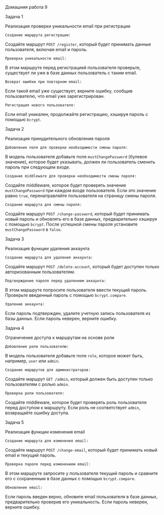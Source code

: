 Домашняя работа 9

Задача 1

Реализация проверки уникальности email при регистрации

    Создание маршрута регистрации:

Создайте маршрут `POST /register`, который будет принимать данные пользователя, включая email и пароль.

    Проверка уникальности email:

В этом маршруте перед регистрацией пользователя проверьте, существует ли уже в базе данных пользователь с таким email.

    Возврат ошибки при повторном email:

Если такой email уже существует, верните ошибку, сообщив пользователю, что email уже зарегистрирован.

    Регистрация нового пользователя:

Если email уникален, продолжайте регистрацию, хэшируя пароль с помощью `bcrypt`.

Задача 2

Реализация принудительного обновления пароля

    Добавление поля для проверки необходимости смены пароля:

В модель пользователя добавьте поле `mustChangePassword` (булевое значение), которое будет указывать, должен ли пользователь сменить пароль при следующем входе.

    Создание middleware для проверки необходимости смены пароля:

Создайте middleware, которое будет проверять значение `mustChangePassword` при каждом входе пользователя. Если это значение равно `true`, перенаправляйте пользователя на страницу смены пароля.

    Создание маршрута для смены пароля:

Создайте маршрут `POST /change-password`, который будет принимать новый пароль и обновлять его в базе данных, предварительно хэшируя с помощью `bcrypt`. После успешной смены пароля установите `mustChangePassword` в `false`.

Задача 3

Реализация функции удаления аккаунта

    Создание маршрута для удаления аккаунта:

Создайте маршрут `POST /delete-account`, который будет доступен только авторизованным пользователям.

    Подтверждение пароля перед удалением аккаунта:

В этом маршруте попросите пользователя ввести текущий пароль. Проверьте введенный пароль с помощью `bcrypt.compare`.

    Удаление аккаунта:

Если пароль подтвержден, удалите учетную запись пользователя из базы данных. Если пароль неверен, верните ошибку.

Задача 4

Ограничение доступа к маршрутам на основе роли

    Добавление роли пользователю:

В модель пользователя добавьте поле `role`, которое может быть, например, `user` или `admin`.

    Создание маршрутов для администраторов:

Создайте маршрут `GET /admin`, который должен быть доступен только пользователям с ролью `admin`.

    Проверка роли пользователя:

Создайте middleware, которое будет проверять роль пользователя перед доступом к маршруту. Если роль не соответствует `admin`, возвращайте ошибку доступа.

Задача 5

Реализация функции изменения email

    Создание маршрута для изменения email:

Создайте маршрут `POST /change-email`, который будет принимать новый email и текущий пароль.

    Проверка пароля перед изменением email:

В этом маршруте запросите у пользователя текущий пароль и сравните его с сохраненным в базе данных с помощью `bcrypt.compare`.

    Обновление email:

Если пароль введен верно, обновите email пользователя в базе данных, предварительно проверив его уникальность. Если пароль неверен, верните ошибку.
